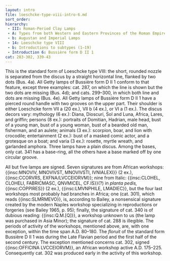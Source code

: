 ```yaml
---
layout: intro
file: loeschcke-type-viii-intro-6.md
sort_order:
hierarchy:
 - III: Roman-Period Clay Lamps
 - A: Types from both Western and Eastern Provinces of the Roman Empire
 - b: Augustan and Imperial Lamps
 - 14: Loeschcke type VIII
 - b: Introductions to subtypes (1–19)
 - Introduction 6: Bussière form D II 1
cat: 283-302, 339-43
---
```


This is the standard form of Loeschcke type VIII: the short, rounded nozzle is separated from the discus by a straight horizontal line, flanked by two dots (Bus. 4a). All Getty lamps of Bussière form D II 1 conform to that feature, except three examples: cat. 287, on which the line is shown but the two dots are missing (Bus. 4d); and cats. 299–300, in which both line and dots are missing (Bus. 4e). All Getty lamps of Bussière form D II 1 have a pierced round handle with two grooves on the upper part. Their shoulder is either Loeschcke form VII a (20 ex.), VII b (4 ex.), or VI a (1 ex.). The discus decors vary: mythology (6 ex.): Diana, Dioscuri, Sol and Luna, Africa, Lares, and griffin; persons (8 ex.): portraits of Domitian, Hadrian, male head, bust of a young man, bust of a young woman, bust of a bearded old man, fisherman, and an aulete; animals (3 ex.): scorpion, boar, and lion with crocodile; entertainment (2 ex.): bust of a masked comic actor, and a grotesque on a boat; and varia (3 ex.): rosette, myrtle wreath, and garlanded amphora. Three lamps have a plain discus. Among the bases, only cat. 341 has a base-ring, all the others have a base marked off by one circular groove.

All but five lamps are signed. Seven signatures are from African workshops: {{insc:MNOVIV, MNOVIVST, MNOVIVSTI, IVNIALEXI}} (2 ex.), {{insc:CCORVRS, EXFNA/LVCCEIORVM}}; nine from Italic: {{insc:CLOHEL, CLOHELI, FABRICMASC, QNVMICEL, CF.IS}}(?) in *planta pedis,* {{insc:COPPIRES}} (2 ex.), {{insc:LMVNPHILE, LMADIEC}}, but the four last workshops most probably had branches in Africa; one (cat. 301), which reads {{insc:SLMRMEVO}}, is, according to Bailey, a nonsensical signature created by the modern Naples workshop specializing in reproductions or forgeries (see Bailey 1965, p. 95); finally, the signature of cat. 340 is of dubious reading: {{insc:Q.M.\[Q\]}}, a workshop unknown to us (the lamp was purchased in Asia Minor); the signature of cat. 288 is illegible. The periods of activity of the workshops, mentioned above, are, with one exception, within the time span A.D. 80–180. The *floruit* of the standard form Bussière D II 1 was during the Late Flavian period and the first half of the second century. The exception mentioned concerns cat. 302, signed {{insc:OFFICINA LVCCEIORVM}}, an African workshop active A.D. 175–225. Consequently cat. 302 was produced early in the activity of this workshop.
